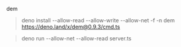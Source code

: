 
dem

> deno install --allow-read --allow-write --allow-net -f -n dem https://deno.land/x/dem@0.9.3/cmd.ts



> deno run --allow-net --allow-read server.ts
